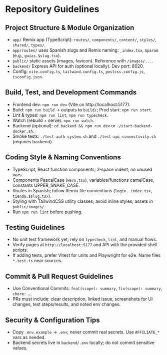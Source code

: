 # Repository Guidelines

## Project Structure & Module Organization
- `app/` Remix app (TypeScript): `routes/`, `components/`, `content/`, `styles/`, `shared/`, `types/`.
- `app/routes/` uses Spanish slugs and Remix naming: `_index.tsx`, `$param` (e.g., `guias.$slug.tsx`).
- `public/` static assets (images, favicon). Reference with `/images/...`.
- `backend/` Express API for auth (optional locally). Dev port: 8020.
- Config: `vite.config.ts`, `tailwind.config.ts`, `postcss.config.js`, `tsconfig.json`.

## Build, Test, and Development Commands
- Frontend dev: `npm run dev` (Vite on http://localhost:5177).
- Build: `npm run build` → outputs to `build/`; Prod start: `npm run start`.
- Lint & types: `npm run lint`, `npm run typecheck`.
- Watch (rebuild + serve): `npm run watch`.
- Backend (optional): `cd backend && npm run dev` or `./start-backend-docker.sh`.
- Smoke tests: `./test-auth-system.sh` and `./test-api-connectivity.sh` (requires backend).

## Coding Style & Naming Conventions
- TypeScript, React function components; 2‑space indent; no unused vars.
- Components PascalCase (`Hero.tsx`), variables/functions camelCase, constants UPPER_SNAKE_CASE.
- Routes in Spanish; follow Remix file conventions (`login._index.tsx`, `tienda.$slug.tsx`).
- Styling with TailwindCSS utility classes; avoid inline styles; assets in `public/images/`.
- Run `npm run lint` before pushing.

## Testing Guidelines
- No unit test framework yet; rely on `typecheck`, `lint`, and manual flows.
- Verify pages at `http://localhost:5177` and API with the provided shell scripts.
- If adding tests, prefer Vitest for units and Playwright for e2e. Name files `*.test.ts` near sources.

## Commit & Pull Request Guidelines
- Use Conventional Commits: `feat(scope): summary`, `fix(scope): summary`, `chore: …`.
- PRs must include: clear description, linked issue, screenshots for UI changes, test steps/results, and noted env changes.

## Security & Configuration Tips
- Copy `.env.example` → `.env`; never commit real secrets. Use `AFFILIATE_*` vars as needed.
- Backend secrets live in `backend/.env` locally; do not commit sensitive values.
